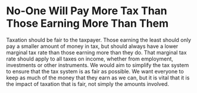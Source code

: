 No-One Will Pay More Tax Than Those Earning More Than Them
==========================================================

Taxation should be fair to the taxpayer. Those earning the least should 
only pay a smaller amount of money in tax, but should always have a 
lower marginal tax rate than those earning more than they do. That 
marginal tax rate should apply to all taxes on income, whether from 
employment, investments or other instruments. We would aim to simplify 
the tax system to ensure that the tax system is as fair as possible. We 
want everyone to keep as much of the money that they earn as we can, but 
it is vital that it is the impact of taxation that is fair, not simply 
the amounts involved.
